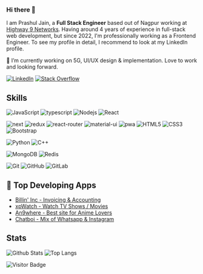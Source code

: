 ### Hi there 👋

I am Prashul Jain, a **Full Stack Engineer** based out of Nagpur working at [Highway 9 Networks](https://www.highway9networks.com). Having around 4 years of experience in full-stack web development, but since 2022, I'm professionally working as a Frontend Engineer. To see my profile in detail, I recommend to look at my LinkedIn profile.

🔭 I’m currently working on 5G, UI/UX design & implementation. 
Love to work and looking forward.

[![LinkedIn](https://img.shields.io/badge/linkedin-%230077B5.svg?style=for-the-badge&logo=linkedin&logoColor=white)](https://www.linkedin.com/in/jainprashul/)
[![Stack Overflow](https://img.shields.io/badge/-Stackoverflow-FE7A16?style=for-the-badge&logo=stack-overflow&logoColor=white)](https://stackoverflow.com/users/12070952/prashul-jain)

<!--
[![Medium](https://img.shields.io/badge/Medium-12100E?style=for-the-badge&logo=medium&logoColor=white)](https://medium.com/@muhammad-adeel-91)
-->

## Skills

![JavaScript](https://img.shields.io/badge/-JavaScript-black?style=flat-square&logo=javascript)
![typescript](https://img.shields.io/badge/TypeScript-3178C6?style=flat-square&logo=typescript&logoColor=white)
![Nodejs](https://img.shields.io/badge/-Nodejs-black?style=flat-square&logo=Node.js)
![React](https://img.shields.io/badge/-React-black?style=flat-square&logo=react)

![next](https://img.shields.io/badge/Next-000000?style=flat-square&logo=nextdotjs&logoColor=FFFFFF)
![redux](https://img.shields.io/badge/Redux-593D88?style=flat-square&logo=redux&logoColor=white)
![react-router](https://img.shields.io/badge/React_Router-CA4245?style=flat-square&logo=react-router&logoColor=white)
![material-ui](https://img.shields.io/badge/Material_UI-0081CB?style=flat-square&logo=mui&logoColor=white)
![pwa](https://img.shields.io/badge/Progressive_Web_App-4285F4?style=flat-square&logo=googlechrome&logoColor=white)
![HTML5](https://img.shields.io/badge/-HTML5-E34F26?style=flat-square&logo=html5&logoColor=white)
![CSS3](https://img.shields.io/badge/-CSS3-1572B6?style=flat-square&logo=css3)
![Bootstrap](https://img.shields.io/badge/-Bootstrap-563D7C?style=flat-square&logo=bootstrap)

![Python](https://img.shields.io/badge/-Python-black?style=flat-square&logo=Python)
![C++](https://img.shields.io/badge/-C++-00599C?style=flat-square&logo=c)


![MongoDB](https://img.shields.io/badge/-MongoDB-black?style=flat-square&logo=mongodb)
![Redis](https://img.shields.io/badge/-Redis-black?style=flat-square&logo=Redis)

![Git](https://img.shields.io/badge/-Git-black?style=flat-square&logo=git)
![GitHub](https://img.shields.io/badge/-GitHub-181717?style=flat-square&logo=github)
![GitLab](https://img.shields.io/badge/-GitLab-FCA121?style=flat-square&logo=gitlab)

<!--
![BitBucket](https://img.shields.io/badge/-BitBucket-darkblue?style=flat-square&logo=bitbucket)
![jquery](https://img.shields.io/badge/jQuery-0769AD?style=flat-square&logo=jquery&logoColor=white)
![Vue](https://img.shields.io/badge/-Vuejs-black?style=flat-square&logo=Vue.js)
![MySQL](https://img.shields.io/badge/-MySQL-black?style=flat-square&logo=mysql)
![Heroku](https://img.shields.io/badge/-Heroku-430098?style=flat-square&logo=heroku)
![Amazon AWS](https://img.shields.io/badge/Amazon%20AWS-232F3E?style=flat-square&logo=amazon-aws)
![PostgreSQL](https://img.shields.io/badge/-PostgreSQL-336791?style=flat-square&logo=postgresql)
![storybook](https://img.shields.io/badge/storybook-FF4785?style=flat-square&logo=storybook&logoColor=white)
![PHP](https://img.shields.io/badge/-Php-black?style=flat-square&logo=Php)
![react](https://img.shields.io/badge/React-20232A?style=flat-square&logo=react&logoColor=61DAFB)

-->


## 📝 Top Developing Apps

-   [Billin' Inc - Invoicing & Accounting](https://billinginc.now.sh)
-   [xpWatch - Watch TV Shows / Movies](https://xpwatch.now.sh)
-   [An9where - Best site for Anime Lovers](https://an9where.now.sh)
-   [Chatboi - Mix of Whatsapp & Instagram](https://chatboi.now.sh)

## Stats

![Github Stats](https://github-readme-stats.vercel.app/api?username=jainprashul&count_private=true&show_icons=true&include_all_commits=true&theme=prussian&layout=compact)
![Top Langs](https://github-readme-stats.vercel.app/api/top-langs/?username=jainprashul&hide=TeX&layout=compact&theme=prussian)

![Visitor Badge](https://visitor-badge.laobi.icu/badge?page_id=Adeel91.Adeel91)

<!--
**jainprashul/jainprashul** is a ✨ _special_ ✨ repository because its `README.md` (this file) appears on your GitHub profile.

Here are some ideas to get you started:

- 
- 🌱 I’m currently learning ...
- 👯 I’m looking to collaborate on ...
- 🤔 I’m looking for help with ...
- 💬 Ask me about ...
- 📫 How to reach me: ...
- 😄 Pronouns: ...
- ⚡ Fun fact: ...
-->
